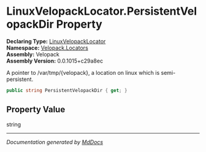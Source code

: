 ﻿<!--  
  <auto-generated>   
    The contents of this file were generated by a tool.  
    Changes to this file may be list if the file is regenerated  
  </auto-generated>   
-->

# LinuxVelopackLocator.PersistentVelopackDir Property

**Declaring Type:** [LinuxVelopackLocator](../index.md)  
**Namespace:** [Velopack.Locators](../../index.md)  
**Assembly:** Velopack  
**Assembly Version:** 0.0.1015+c29a8ec

 A pointer to \/var\/tmp\/{velopack}, a location on linux which is semi\-persistent. 

```csharp
public string PersistentVelopackDir { get; }
```

## Property Value

string

___

*Documentation generated by [MdDocs](https://github.com/ap0llo/mddocs)*
